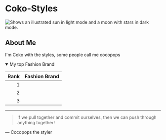 # Coko-Styles
<picture>
  <source media="(prefers-color-scheme: dark)" srcset="https://user-images.githubusercontent.com/25423296/163456776-7f95b81a-f1ed-45f7-b7ab-8fa810d529fa.png">
  <source media="(prefers-color-scheme: light)" srcset="https://user-images.githubusercontent.com/25423296/163456779-a8556205-d0a5-45e2-ac17-42d089e3c3f8.png">
  <img alt="Shows an illustrated sun in light mode and a moon with stars in dark mode." src="https://user-images.githubusercontent.com/25423296/163456779-a8556205-d0a5-45e2-ac17-42d089e3c3f8.png">
</picture>

## About Me

<!-- To do: Add more details about me later -->

I'm Coko with the styles, some people call me cocopops

<details open>
<summary>My top Fashion Brand</summary>

| Rank | Fashion Brand |
|-----:|---------------|
|     1|               |
|     2|               |
|     3|               |

</details>

----
> If we pull together and commit ourselves, then we can push through anything together!

— Cocopops the styler
